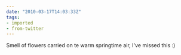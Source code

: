 ```yaml
---
date: "2010-03-17T14:03:33Z"
tags:
- imported
- from-twitter
---
```

Smell of flowers carried on te warm springtime air, I've missed this :\)
